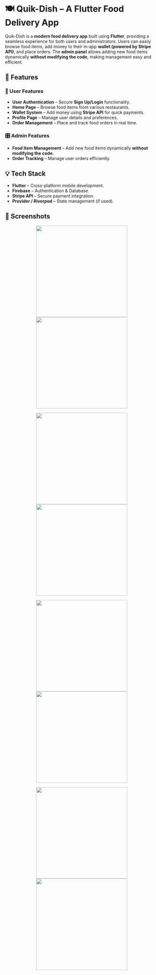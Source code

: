 # 🍽️ Quik-Dish – A Flutter Food Delivery App  

Quik-Dish is a **modern food delivery app** built using **Flutter**, providing a seamless experience for both users and administrators. Users can easily browse food items, add money to their in-app **wallet (powered by Stripe API)**, and place orders. The **admin panel** allows adding new food items dynamically **without modifying the code**, making management easy and efficient.  

## 🚀 Features  

### 🔑 User Features  
- **User Authentication** – Secure **Sign Up/Login** functionality.  
- **Home Page** – Browse food items from various restaurants.  
- **Wallet System** – Add money using **Stripe API** for quick payments.  
- **Profile Page** – Manage user details and preferences.  
- **Order Management** – Place and track food orders in real time.  

### 🎛 Admin Features  
- **Food Item Management** – Add new food items dynamically **without modifying the code**.  
- **Order Tracking** – Manage user orders efficiently.  

## 💡 Tech Stack  
- **Flutter** – Cross-platform mobile development.  
- **Firebase** – Authentication & Database.  
- **Stripe API** – Secure payment integration.  
- **Provider / Riverpod** – State management (if used).  

## 📸 Screenshots  

<p align="center">
  <img src="https://github.com/Nyjel-vinoy/Quik-dish/blob/c5e294ced69c08e1af32e84d19098a0a0fbbc9af/screenshot1.jpeg" width="300">
  <img src="https://github.com/Nyjel-vinoy/Quik-dish/blob/1b2955016eb2c3bb3dd6bff6f06b7729fc947a99/screenshot2.jpeg" width="300">
</p>

<p align="center">
  <img src="https://github.com/Nyjel-vinoy/Quik-dish/blob/1b2955016eb2c3bb3dd6bff6f06b7729fc947a99/screenshot3.jpeg" width="300">
  <img src="https://github.com/Nyjel-vinoy/Quik-dish/blob/1b2955016eb2c3bb3dd6bff6f06b7729fc947a99/screenshot4.jpeg" width="300">
</p>

<p align="center">
  <img src="https://github.com/Nyjel-vinoy/Quik-dish/blob/1b2955016eb2c3bb3dd6bff6f06b7729fc947a99/screenshot5.jpeg" width="300">
  <img src="https://github.com/Nyjel-vinoy/Quik-dish/blob/1b2955016eb2c3bb3dd6bff6f06b7729fc947a99/screenshot6.jpeg" width="300">
</p>

<p align="center">
  <img src="https://github.com/Nyjel-vinoy/Quik-dish/blob/b943654ef7b6505c7012edfeb9e6c096e07d7691/screenshot17.jpeg" width="300">
  <img src="https://github.com/Nyjel-vinoy/Quik-dish/blob/1b2955016eb2c3bb3dd6bff6f06b7729fc947a99/screenshot8.jpeg" width="300">
</p>




